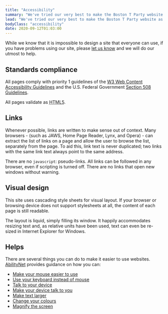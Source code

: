 ```yaml
---
title: "Accessibility"
summary: "We've tried our very best to make the Boston T Party website as accessible and usable for as many people as possible."
lead: "We've tried our very best to make the Boston T Party website as accessible and usable for as many people as possible."
bodyClass: "accessibility"
date: 2020-09-12T01:03:00
---
```


While we know that it is impossible to design a site that everyone can use, if you have problems using our site, please [let us know][1] and we will do our utmost to help.

## Standards compliance

All pages comply with priority 1 guidelines of the [W3 Web Content Accessibility Guidelines][2] and the U.S. Federal Government [Section 508 Guidelines][3].

All pages validate as <abbr title="HyperText Markup Language version 5">HTML5</abbr>.

## Links

Whenever possible, links are written to make sense out of context. Many browsers - (such as JAWS, Home Page Reader, Lynx, and Opera) - can extract the list of links on a page and allow the user to browse the list, separately from the page. To aid this, link text is never duplicated; two links with the same link text always point to the same address.

There are no `javascript`: pseudo-links. All links can be followed in any browser, even if scripting is turned off. There are no links that open new windows without warning.

## Visual design

This site uses cascading style sheets for visual layout. If your browser or browsing device does not support stylesheets at all, the content of each page is still readable.

The layout is liquid, simply filling its window. It happily accommodates resizing text and, as relative units have been used, text can even be re-sized in Internet Explorer for Windows.

## Helps

There are several things you can do to make it easier to use websites. [AbilityNet][4] provides guidance on how you can:

* [Make your mouse easier to use][5]
* [Use your keyboard instead of mouse][6]
* [Talk to your device][7]
* [Make your device talk to you][8]
* [Make text larger][9]
* [Change your colours][10]
* [Magnify the screen][11]

[1]: /contact
[2]: https://www.w3.org/TR/WCAG10/
[3]: http://www.section508.gov/
[4]: https://abilitynet.org.uk/
[5]: https://mcmw.abilitynet.org.uk/making-your-mouse-easier-to-use/
[6]: https://mcmw.abilitynet.org.uk/category/keyboard-shortcuts
[7]: https://mcmw.abilitynet.org.uk/talking-to-your-device/
[8]: https://mcmw.abilitynet.org.uk/make-your-device-talk-to-you/
[9]: https://mcmw.abilitynet.org.uk/making-text-larger/
[10]: https://mcmw.abilitynet.org.uk/changing-your-colours/
[11]: https://mcmw.abilitynet.org.uk/magnifying-the-screen/
